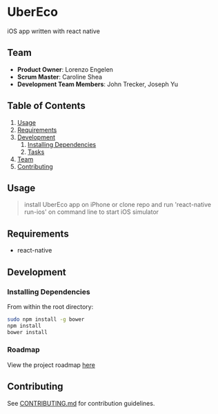 # UberEco

iOS app written with react native

## Team

  - __Product Owner__: Lorenzo Engelen
  - __Scrum Master__: Caroline Shea
  - __Development Team Members__: John Trecker, Joseph Yu

## Table of Contents

1. [Usage](#Usage)
1. [Requirements](#requirements)
1. [Development](#development)
    1. [Installing Dependencies](#installing-dependencies)
    1. [Tasks](#tasks)
1. [Team](#team)
1. [Contributing](#contributing)

## Usage

> install UberEco app on iPhone
> or
> clone repo and run 'react-native run-ios' on command line to start iOS simulator

## Requirements

- react-native

## Development

### Installing Dependencies

From within the root directory:

```sh
sudo npm install -g bower
npm install
bower install
```

### Roadmap

View the project roadmap [here](LINK_TO_PROJECT_ISSUES)


## Contributing

See [CONTRIBUTING.md](CONTRIBUTING.md) for contribution guidelines.
